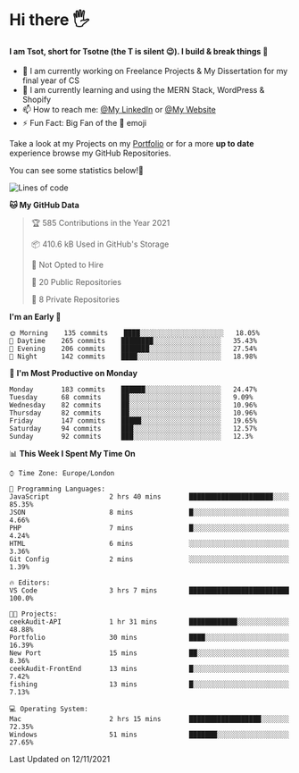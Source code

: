 # Hi there :raised_hand_with_fingers_splayed:
#### I am Tsot, short for Tsotne (the T is silent :wink:). I build & break things :space_invader:
- :telescope: I am currently working on Freelance Projects & My Dissertation for my final year of CS
- :seedling: I am currently learning and using the MERN Stack, WordPress & Shopify
- :mailbox: How to reach me: [@My LinkedIn](https://www.linkedin.com/in/tsotne-gvadzabia/) or [@My Website](https://tsotnegvadzabia.me/contact)
- :zap: Fun Fact: Big Fan of the :space_invader: emoji

Take a look at my Projects on my [Portfolio](https://tsotne.co.uk/) or for a more **up to date** experience browse my GitHub Repositories.

You can see some statistics below!:space_invader:
<!--START_SECTION:waka-->
![Lines of code](https://img.shields.io/badge/From%20Hello%20World%20I%27ve%20Written-3.5%20million%20lines%20of%20code-blue)

**🐱 My GitHub Data** 

> 🏆 585 Contributions in the Year 2021
 > 
> 📦 410.6 kB Used in GitHub's Storage 
 > 
> 🚫 Not Opted to Hire
 > 
> 📜 20 Public Repositories 
 > 
> 🔑 8 Private Repositories  
 > 
**I'm an Early 🐤** 

```text
🌞 Morning    135 commits    ████░░░░░░░░░░░░░░░░░░░░░   18.05% 
🌆 Daytime    265 commits    ████████░░░░░░░░░░░░░░░░░   35.43% 
🌃 Evening    206 commits    ███████░░░░░░░░░░░░░░░░░░   27.54% 
🌙 Night      142 commits    ████░░░░░░░░░░░░░░░░░░░░░   18.98%

```
📅 **I'm Most Productive on Monday** 

```text
Monday       183 commits    ██████░░░░░░░░░░░░░░░░░░░   24.47% 
Tuesday      68 commits     ██░░░░░░░░░░░░░░░░░░░░░░░   9.09% 
Wednesday    82 commits     ██░░░░░░░░░░░░░░░░░░░░░░░   10.96% 
Thursday     82 commits     ██░░░░░░░░░░░░░░░░░░░░░░░   10.96% 
Friday       147 commits    █████░░░░░░░░░░░░░░░░░░░░   19.65% 
Saturday     94 commits     ███░░░░░░░░░░░░░░░░░░░░░░   12.57% 
Sunday       92 commits     ███░░░░░░░░░░░░░░░░░░░░░░   12.3%

```


📊 **This Week I Spent My Time On** 

```text
⌚︎ Time Zone: Europe/London

💬 Programming Languages: 
JavaScript               2 hrs 40 mins       █████████████████████░░░░   85.35% 
JSON                     8 mins              █░░░░░░░░░░░░░░░░░░░░░░░░   4.66% 
PHP                      7 mins              █░░░░░░░░░░░░░░░░░░░░░░░░   4.24% 
HTML                     6 mins              ░░░░░░░░░░░░░░░░░░░░░░░░░   3.36% 
Git Config               2 mins              ░░░░░░░░░░░░░░░░░░░░░░░░░   1.39%

🔥 Editors: 
VS Code                  3 hrs 7 mins        █████████████████████████   100.0%

🐱‍💻 Projects: 
ceekAudit-API            1 hr 31 mins        ████████████░░░░░░░░░░░░░   48.88% 
Portfolio                30 mins             ████░░░░░░░░░░░░░░░░░░░░░   16.39% 
New Port                 15 mins             ██░░░░░░░░░░░░░░░░░░░░░░░   8.36% 
ceekAudit-FrontEnd       13 mins             █░░░░░░░░░░░░░░░░░░░░░░░░   7.42% 
fishing                  13 mins             █░░░░░░░░░░░░░░░░░░░░░░░░   7.13%

💻 Operating System: 
Mac                      2 hrs 15 mins       ██████████████████░░░░░░░   72.35% 
Windows                  51 mins             ███████░░░░░░░░░░░░░░░░░░   27.65%

```


 Last Updated on 12/11/2021
<!--END_SECTION:waka-->
